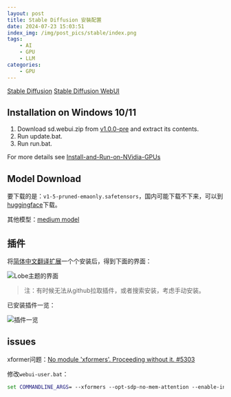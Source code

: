 ```yaml
---
layout: post
title: Stable Diffusion 安裝配置
date: 2024-07-23 15:03:51
index_img: /img/post_pics/stable/index.png
tags:
    - AI
    - GPU
    - LLM
categories: 
    - GPU
---
```


[Stable Diffusion](https://github.com/Stability-AI/stablediffusion)
[Stable Diffusion WebUI](https://github.com/AUTOMATIC1111/stable-diffusion-webui)

<!-- more -->

## Installation on Windows 10/11

1. Download sd.webui.zip from [v1.0.0-pre](https://github.com/AUTOMATIC1111/stable-diffusion-webui/releases/tag/v1.0.0-pre) and extract its contents.
2. Run update.bat.
3. Run run.bat.

For more details see [Install-and-Run-on-NVidia-GPUs](https://github.com/AUTOMATIC1111/stable-diffusion-webui/wiki/Install-and-Run-on-NVidia-GPUs)

## Model Download

要下载的是：`v1-5-pruned-emaonly.safetensors`，国内可能下载不下来，可以到[huggingface](https://huggingface.co/models?sort=trending&search=pruned-emaonly)下载。

其他模型：[medium model](https://huggingface.co/stabilityai/stable-diffusion-3-medium/tree/main)

## 插件

将[简体中文翻译扩展](https://github.com/dtlnor/stable-diffusion-webui-localization-zh_CN)一个个安装后，得到下面的界面：

![Lobe主题的界面](/img/post_pics/stable/lobe.png)

>注：有时候无法从github拉取插件，或者搜索安装，考虑手动安装。

已安装插件一览：

![插件一览](/img/post_pics/stable/lobe2.png)

## issues

xformer问题：[No module 'xformers'. Proceeding without it. #5303](https://github.com/AUTOMATIC1111/stable-diffusion-webui/discussions/5303)

修改`webui-user.bat`：

```bat
set COMMANDLINE_ARGS= --xformers --opt-sdp-no-mem-attention --enable-insecure-extension-access
```
